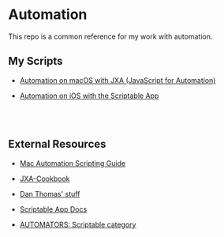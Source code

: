 # Automation

This repo is a common reference for my work with automation.


## My Scripts

- [Automation on macOS with JXA (JavaScript for Automation)](https://github.com/cvknage/Automation-macOS-JXA)

- [Automation on iOS with the Scriptable App](https://github.com/cvknage/Automation-iOS-Scriptable)

<br/>
<br/>

## External Resources

- [Mac Automation Scripting Guide](https://developer.apple.com/library/archive/documentation/LanguagesUtilities/Conceptual/MacAutomationScriptingGuide/index.html#//apple_ref/doc/uid/TP40016239-CH56-SW1)

- [JXA-Cookbook](https://github.com/JXA-Cookbook/JXA-Cookbook)

- [Dan Thomas' stuff](https://github.com/dagware/DanThomas)

- [Scriptable App Docs](https://docs.scriptable.app)

- [AUTOMATORS: Scriptable category](https://talk.automators.fm/c/ios/scriptable)
